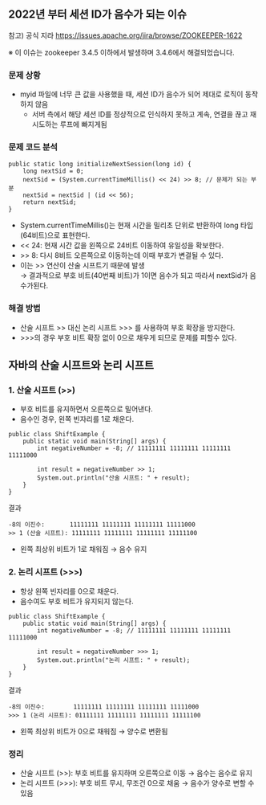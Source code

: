 

## 2022년 부터 세션 ID가 음수가 되는 이슈
참고) 공식 지라 https://issues.apache.org/jira/browse/ZOOKEEPER-1622

※ 이 이슈는 zookeeper 3.4.5 이하에서 발생하며 3.4.6에서 해결되었습니다.

### 문제 상황
- myid 파일에 너무 큰 값을 사용했을 때, 세션 ID가 음수가 되어 제대로 로직이 동작하지 않음
  - 서버 측에서 해당 세션 ID를 정상적으로 인식하지 못하고 계속, 연결을 끊고 재시도하는 루프에 빠지게됨
  
### 문제 코드 분석
```
public static long initializeNextSession(long id) {
    long nextSid = 0;
    nextSid = (System.currentTimeMillis() << 24) >> 8; // 문제가 되는 부분
    nextSid = nextSid | (id << 56);
    return nextSid;
}
```
- System.currentTimeMillis()는 현재 시간을 밀리초 단위로 반환하여 long 타입(64비트)으로 표현한다.
- << 24: 현재 시간 값을 왼쪽으로 24비트 이동하여 유일성을 확보한다.
- \>\> 8: 다시 8비트 오른쪽으로 이동하는데 이때 부호가 변결될 수 있다.
- 이는 >> 연산이 산술 시프트기 때문에 발생 <br> 
→ 결과적으로 부호 비트(40번째 비트)가 1이면 음수가 되고 따라서 nextSid가 음수가된다.

### 해결 방법
- 산술 시프트 >> 대신 논리 시프트 >>> 를 사용하여 부호 확장을 방지한다.
- \>\>\>의 경우 부호 비트 확장 없이 0으로 채우게 되므로 문제를 피할수 있다. 


## 자바의 산술 시프트와 논리 시프트
### 1. 산술 시프트 (>>)
- 부호 비트를 유지하면서 오른쪽으로 밀어낸다.
- 음수인 경우, 왼쪽 빈자리를 1로 채운다.
```
public class ShiftExample {
    public static void main(String[] args) {
        int negativeNumber = -8; // 11111111 11111111 11111111 11111000

        int result = negativeNumber >> 1;
        System.out.println("산술 시프트: " + result);
    }
}
```
결과
```commandline
-8의 이진수:       11111111 11111111 11111111 11111000
>> 1 (산술 시프트): 11111111 11111111 11111111 11111100
```
- 왼쪽 최상위 비트가 1로 채워짐 → 음수 유지

### 2. 논리 시프트 (>>>)
- 항상 왼쪽 빈자리를 0으로 채운다.
- 음수여도 부호 비트가 유지되지 않는다.

```
public class ShiftExample {
    public static void main(String[] args) {
        int negativeNumber = -8; // 11111111 11111111 11111111 11111000

        int result = negativeNumber >>> 1;
        System.out.println("논리 시프트: " + result);
    }
}
```
결과 
```
-8의 이진수:        11111111 11111111 11111111 11111000
>>> 1 (논리 시프트): 01111111 11111111 11111111 11111100
```
- 왼쪽 최상위 비트가 0으로 채워짐 → 양수로 변환됨

### 정리
- 산술 시프트 (>>): 부호 비트를 유지하며 오른쪽으로 이동 → 음수는 음수로 유지
- 논리 시프트 (>>>): 부호 비트 무시, 무조건 0으로 채움 → 음수가 양수로 변할 수 있음